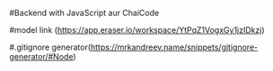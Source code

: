 #Backend with JavaScript aur ChaiCode

#model link (https://app.eraser.io/workspace/YtPqZ1VogxGy1jzIDkzj)

#.gitignore generator(https://mrkandreev.name/snippets/gitignore-generator/#Node)